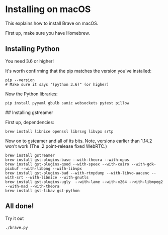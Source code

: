 # Installing on macOS

This explains how to install Brave on macOS.

First up, make sure you have Homebrew.

## Installing Python

You need 3.6 or higher!

It's worth confirming that the pip matches the version you've installed:

```
pip --version
# Make sure it says "(python 3.6)" (or higher)
```

Now the Python libraries:

```
pip install pyyaml gbulb sanic websockets pytest pillow
```

## Installing gstreamer

First up, dependencies:

```
brew install libnice openssl librsvg libvpx srtp
```

Now on to gsteamer and all of its bits.
Note, versions earlier than 1.14.2 won't work (The .2 point-release fixed WebRTC.)

```
brew install gstreamer
brew install gst-plugins-base --with-theora --with-opus
brew install gst-plugins-good --with-speex --with-cairo --with-gdk-pixbuf --with-libpng --with-libvpx
brew install gst-plugins-bad --with-rtmpdump --with-libvo-aacenc --with-srt --with-libnice --with-gnutls
brew install gst-plugins-ugly  --with-lame --with-x264 --with-libmpeg2 --with-mad --with-theora
brew install gst-libav gst-python
```

## All done!

Try it out

```
./brave.py
```
